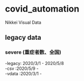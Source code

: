 # covid_automation
Nikkei Visual Data

## legacy data
### severe (重症者数、全国)<br>
-legacy: 2020/3/1 - 2020/5/8<br>
-csv   :2020/5/9 -<br>
-vdata :2020/3/1 - <br>
